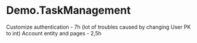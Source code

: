 # Demo.TaskManagement

Customize authentication - 7h (lot of troubles caused by changing User PK to int)
Account entity and pages - 2,5h
